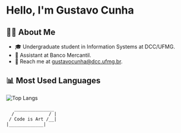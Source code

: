 # Hello, I'm Gustavo Cunha

## 👨‍💻 About Me

- 🎓 Undergraduate student in Information Systems at DCC/UFMG.
- 👔 Assistant at Banco Mercantil.
- 📧 Reach me at gustavocunha@dcc.ufmg.br.

## 📊 Most Used Languages

![Top Langs](https://github-readme-stats.vercel.app/api/top-langs/?username=gustavofcunha&layout=compact)

```plaintext
   _______________
  /             / |
 / Code is Art /__|
|_____________|
